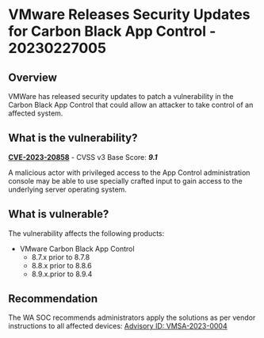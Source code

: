 # VMware Releases Security Updates for Carbon Black App Control - 20230227005

## Overview
VMWare has released security updates to patch a vulnerability in the Carbon Black App Control that could allow an attacker to take control of an affected system.

## What is the vulnerability?
[**CVE-2023-20858**](https://cve.mitre.org/cgi-bin/cvename.cgi?name=CVE-2023-20858) - CVSS v3 Base Score: ***9.1***

A malicious actor with privileged access to the App Control administration console may be able to use specially crafted input to gain access to the underlying server operating system.

## What is vulnerable? 
The vulnerability affects the following products:
- VMware Carbon Black App Control
    - 8.7.x prior to 8.7.8
    - 8.8.x prior to 8.8.6
    - 8.9.x.prior to 8.9.4

## Recommendation
The WA SOC recommends administrators apply the solutions as per vendor instructions to all affected devices: [Advisory ID:
VMSA-2023-0004](https://www.vmware.com/security/advisories/VMSA-2023-0004.html)